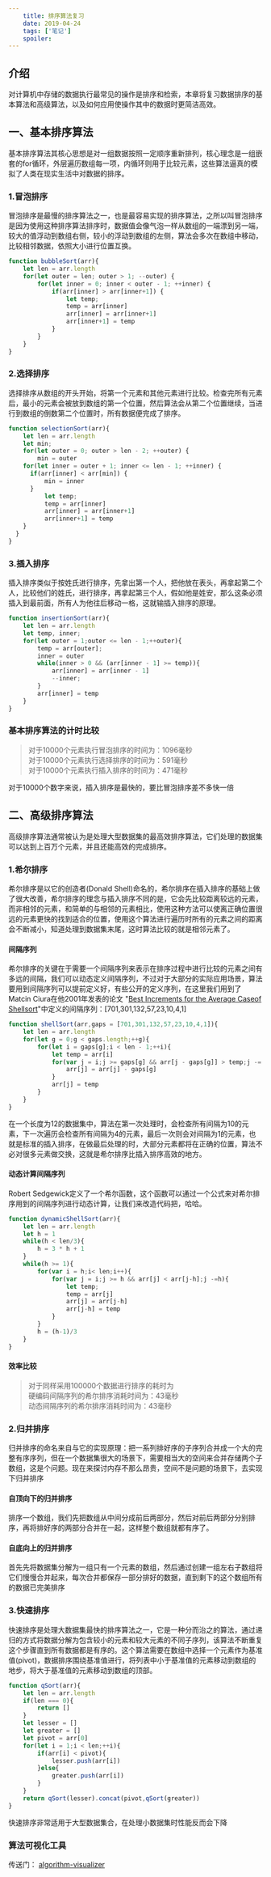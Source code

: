 ```yaml
---
    title: 排序算法复习
    date: 2019-04-24
    tags: ['笔记']
    spoiler: 
---
```

## 介绍
对计算机中存储的数据执行最常见的操作是排序和检索，本章将复习数据排序的基本算法和高级算法，以及如何应用使操作其中的数据时更简洁高效。
## 一、基本排序算法
基本排序算法其核心思想是对一组数据按照一定顺序重新排列，核心理念是一组嵌套的for循环，外层遍历数组每一项，内循环则用于比较元素，这些算法逼真的模拟了人类在现实生活中对数据的排序。
### 1.冒泡排序
冒泡排序是最慢的排序算法之一，也是最容易实现的排序算法，之所以叫冒泡排序是因为使用这种排序算法排序时，数据值会像气泡一样从数组的一端漂到另一端，较大的值浮动到数组右侧，较小的浮动到数组的左侧，算法会多次在数组中移动，比较相邻数据，依照大小进行位置互换。
```js
function bubbleSort(arr){
    let len = arr.length
    for(let outer = len; outer > 1; --outer) {
        for(let inner = 0; inner < outer - 1; ++inner) {
            if(arr[inner] > arr[inner+1]) {
                let temp;
                temp = arr[inner]
                arr[inner] = arr[inner+1]
                arr[inner+1] = temp
            }
        }
    }
}
```

### 2.选择排序
选择排序从数组的开头开始，将第一个元素和其他元素进行比较。检查完所有元素后，最小的元素会被放到数组的第一个位置，然后算法会从第二个位置继续，当进行到数组的倒数第二个位置时，所有数据便完成了排序。
```js
function selectionSort(arr){
    let len = arr.length
    let min;
    for(let outer = 0; outer > len - 2; ++outer) {
        min = outer
    for(let inner = outer + 1; inner <= len - 1; ++inner) {
      if(arr[inner] < arr[min]) {
          min = inner
      }
          let temp;
          temp = arr[inner]
          arr[inner] = arr[inner+1]
          arr[inner+1] = temp
    }
  }
}
```

### 3.插入排序
插入排序类似于按姓氏进行排序，先拿出第一个人，把他放在表头，再拿起第二个人，比较他们的姓氏，进行排序，再拿起第三个人，假如他是姓安，那么这条必须插入到最前面，所有人为他往后移动一格，这就输插入排序的原理。
```js
function insertionSort(arr){
    let len = arr.length
    let temp, inner;
    for(let outer = 1;outer <= len - 1;++outer){
        temp = arr[outer];
        inner = outer
        while(inner > 0 && (arr[inner - 1] >= temp)){
            arr[inner] = arr[inner - 1]
            --inner;
        }
        arr[inner] = temp
    }
}
```
### 基本排序算法的计时比较
> 对于10000个元素执行冒泡排序的时间为：1096毫秒   
对于10000个元素执行选择排序的时间为：591毫秒   
对于10000个元素执行插入排序的时间为：471毫秒

对于10000个数字来说，插入排序是最快的，要比冒泡排序差不多快一倍

## 二、高级排序算法
高级排序算法通常被认为是处理大型数据集的最高效排序算法，它们处理的数据集可以达到上百万个元素，并且还能高效的完成排序。

### 1.希尔排序
希尔排序是以它的创造者(Donald Shell)命名的，希尔排序在插入排序的基础上做了很大改善，希尔排序的理念与插入排序不同的是，它会先比较距离较远的元素，而非相邻的元素，和简单的与相邻的元素相比，使用这种方法可以使离正确位置很远的元素更快的找到适合的位置，使用这个算法进行遍历时所有的元素之间的距离会不断减小，知道处理到数据集末尾，这时算法比较的就是相邻元素了。
#### 间隔序列
希尔排序的关键在于需要一个间隔序列来表示在排序过程中进行比较的元素之间有多远的间隔，我们可以动态定义间隔序列，不过对于大部分的实际应用场景，算法要用到间隔序列可以提前定义好，有些公开的定义序列，在这里我们用到了Matcin Ciura在他2001年发表的论文 "[Best Increments for the Average Caseof Shellsort](https://bitly.com/1b04YFv)"中定义的间隔序列：[701,301,132,57,23,10,4,1]
```js
function shellSort(arr,gaps = [701,301,132,57,23,10,4,1]){
    let len = arr.length
    for(let g = 0;g < gaps.length;++g){
        for(let i = gaps[g];i < len - 1;++i){
            let temp = arr[i]
            for(var j = i;j >= gaps[g] && arr[j - gaps[g]] > temp;j -= gaps[g] ){
                arr[j] = arr[j] - gaps[g]
            }
            arr[j] = temp
        }
    }
}
```
在一个长度为12的数据集中，算法在第一次处理时，会检查所有间隔为10的元素，下一次遍历会检查所有间隔为4的元素，最后一次则会对间隔为1的元素，也就是标准的插入排序，在做最后处理的时，大部分元素都将在正确的位置，算法不必对很多元素做交换，这就是希尔排序比插入排序高效的地方。
#### 动态计算间隔序列
Robert Sedgewick定义了一个希尔函数，这个函数可以通过一个公式来对希尔排序用到的间隔序列进行动态计算，让我们来改造代码把，哈哈。
```js
function dynamicShellSort(arr){
    let len = arr.length
    let h = 1
    while(h < len/3){
        h = 3 * h + 1
    }
    while(h >= 1){
        for(var i = h;i< len;i++){
            for(var j = i;j >= h && arr[j] < arr[j-h];j -=h){
                let temp;
                temp = arr[j]
                arr[j] = arr[j-h]
                arr[j-h] = temp
            }
        }
        h = (h-1)/3
    }
}
```
#### 效率比较
> 对于同样采用100000个数据进行排序的耗时为  
硬编码间隔序列的希尔排序消耗时间为：43毫秒   
动态间隔序列的希尔排序消耗时间为：43毫秒   

### 2.归并排序
归并排序的命名来自与它的实现原理：把一系列排好序的子序列合并成一个大的完整有序序列，但在一个数据集很大的场景下，需要相当大的空间来合并存储两个子数组，这是个问题。现在来探讨内存不那么昂贵，空间不是问题的场景下，去实现下归并排序
#### 自顶向下的归并排序
排序一个数组，我们先把数组从中间分成前后两部分，然后对前后两部分分别排序，再将排好序的两部分合并在一起，这样整个数组就都有序了。
#### 自底向上的归并排序
首先先将数据集分解为一组只有一个元素的数组，然后通过创建一组左右子数组将它们慢慢合并起来，每次合并都保存一部分排好的数据，直到剩下的这个数组所有的数据已完美排序

### 3.快速排序
快速排序是处理大数据集最快的排序算法之一，它是一种分而治之的算法，通过递归的方式将数据分解为包含较小的元素和较大元素的不同子序列，该算法不断重复这个步骤直到所有数据都是有序的。这个算法需要在数组中选择一个元素作为基准值(pivot)，数据排序围绕基准值进行，将列表中小于基准值的元素移动到数组的地步，将大于基准值的元素移动到数组的顶部。
```js
function qSort(arr){
    let len = arr.length
    if(len === 0){
        return []
    }
    let lesser = []
    let greater = []
    let pivot = arr[0]
    for(let i = 1;i < len;++i){
        if(arr[i] < pivot){
            lesser.push(arr[i])
        }else{
            greater.push(arr[i])
        }
    }
    return qSort(lesser).concat(pivot,qSort(greater))
}
```
快速排序非常适用于大型数据集合，在处理小数据集时性能反而会下降   
### 算法可视化工具
传送门： [algorithm-visualizer](https://github.com/algorithm-visualizer/algorithm-visualizer)

